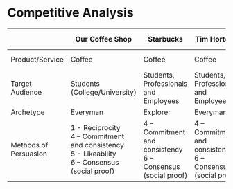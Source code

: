 # Competitive Analysis

| | Our Coffee Shop | Starbucks | Tim Hortons | Dunkin Donuts |
|-|-----------------|-----------|----------------|---------------|
|Product/Service| Coffee | Coffee | Coffee | Coffee and Donuts|
|Target Audience| Students (College/University) |  Students, Professionals and Employees | Students, Professionals and Employees | Students and Young Professionals
|Archetype| Everyman | Explorer | Everyman | Everyman |
| Methods of Persuasion| 1 - Reciprocity <br> 4 – Commitment and consistency <br> 5 - Likeability <br> 6 – Consensus (social proof) | 4 – Commitment and consistency <br> 6 – Consensus (social proof) | 4 – Commitment and consistency <br> 6 – Consensus (social proof) | 4 – Commitment and consistency <br> 6 – Consensus (social proof)
